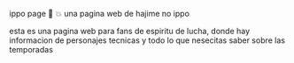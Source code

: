 ippo page 👊 💥
una pagina web de hajime no ippo

esta es una pagina web para fans de espiritu de lucha, donde hay informacion de personajes tecnicas y todo lo que nesecitas saber sobre las temporadas

